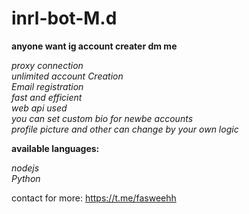 # inrl-bot-M.d

**anyone want ig account creater dm me**

*proxy connection*<br>
*unlimited account Creation*<br>
*Email registration*<br>
*fast and efficient*<br>
*web api used*<br>
*you can set custom bio for newbe accounts*<br>
*profile picture and other can change by your own logic*<br>


**available languages:**


 *nodejs*<br>
 *Python*


 contact for more: https://t.me/fasweehh
